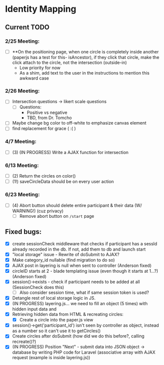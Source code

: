# Identity Mapping 

## Current TODO

### 2/25 Meeting:
  - [ ] **On the positioning page, when one circle is completely inside another (paperjs has a test for this- isAncestor), if they click that circle, make the click attach to the circle, not the intersection (outside-in)
    - Low priority for now
    - As a shim, add text to the user in the instructions to mention this awkward case
    
### 2/26 Meeting: 
  - [ ] Intersection questions -> likert scale questions
    - [ ] Questions:
      - Positive vs negative
      - TBD, from Dr. Tomcho
  - [ ] Maybe change bg color to off-white to emphasize canvas element
  - [ ] find replacement for grace ( :( )
  
### 4/7 Meeting:
- [ ] (3) (IN PROGRESS) Write a AJAX function for intersection
    
### 6/13 Meeting:
- [ ] (2) Return the circles on color()
- [ ] (1!) saveCircleData should be on every user action

### 6/23 Meeting: 
- [ ] (4) Abort button should delete entire participant & their data (W/ WARNING!) (cuz privacy)
    - [ ] Remove abort button on `/start` page

## Fixed bugs:
  - [x] create sessionCheck middleware that checks if participant has a sessId already recorded in the db. If not, add them to db and launch start
  - [x] "local storage" issue - Rewrite of doSubmit to AJAX?
  - [x] Make category_id nullable (find migration to do so)
  - [x] AJAX post in layering is null when sent to controller (Anderson fixed)
  - [x] circleID starts at 2 - blade templating issue (even though it starts at 1...?) (Anderson fixed)
  - [x] session()->exists - check if participant needs to be added at all (SessionCheck does this)
    - [ ] Also consider session time, what if same session token is used?
  - [x] Detangle rest of local storage logic in JS.
  - [x] (IN PROGRESS) layering.js... we need to fill an object (5 times) with hidden input data and 
- [x] Retrieving hidden data from HTML & recreating circles:
    - [x] Create a circle into the paper.js view 
- [x] session()->get('participant_id') isn't seen by controller as object, instead as a number so it can't use it to getCircles()
- [x] Create circles after doSubmit (how did we do this before?, calling recreate()?)
- [x] (IN PROGRESS) Position "Next" - submit data into JSON object -> database by writing PHP code for Laravel (associative array with AJAX request (example is inside layering.js))

